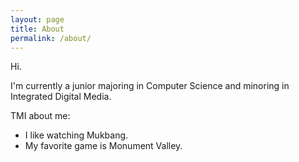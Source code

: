 ```yaml
---
layout: page
title: About
permalink: /about/
---
```


Hi.

I'm currently a junior majoring in Computer Science and minoring in Integrated Digital Media.

TMI about me:

- I like watching Mukbang.
- My favorite game is Monument Valley.
